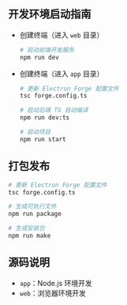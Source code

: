 ## 开发环境启动指南

- 创建终端（进入 `web` 目录）

    ```bash
    # 启动前端开发服务
    npm run dev
    ```

- 创建终端（进入 `app` 目录）

    ```bash
    # 更新 Electron Forge 配置文件
    tsc forge.config.ts

    # 启动后端 TS 自动编译
    npm run dev:ts
    
    # 启动项目
    npm run start
    ```

## 打包发布

```bash
# 更新 Electron Forge 配置文件
tsc forge.config.ts

# 生成可执行文件
npm run package

# 生成安装包
npm run make
```

## 源码说明

- `app`：Node.js 环境开发
- `web`：浏览器环境开发